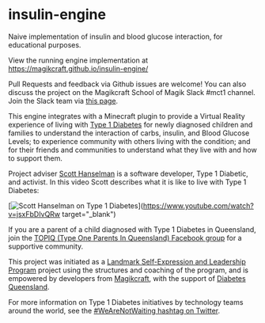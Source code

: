 # insulin-engine
Naive implementation of insulin and blood glucose interaction, for educational purposes.

View the running engine implementation at https://magikcraft.github.io/insulin-engine/

Pull Requests and feedback via Github issues are welcome! You can also discuss the project on the Magikcraft School of Magik Slack #mct1 channel. Join the Slack team via [this page](http://slack.magikcraft.io).

This engine integrates with a Minecraft plugin to provide a Virtual Reality experience of living with [Type 1 Diabetes](https://www.diabetesaustralia.com.au/type-1-diabetes) for newly diagnosed children and families to understand the interaction of carbs, insulin, and Blood Glucose Levels; to experience community with others living with the condition; and for their friends and communities to understand what they live with and how to support them.

Project adviser [Scott Hanselman](http://www.hanselman.com/) is a software developer, Type 1 Diabetic, and activist. In this video Scott describes what it is like to live with Type 1 Diabetes:

[![Scott Hanselman on Type 1 Diabetes](https://img.youtube.com/vi/jsxFbDIvQRw/0.jpg)](https://www.youtube.com/watch?v=jsxFbDIvQRw target="_blank")

If you are a parent of a child diagnosed with Type 1 Diabetes in Queensland, join the [TOPIQ (Type One Parents In Queensland) Facebook group](https://www.facebook.com/groups/TOPIQ/) for a supportive community.

This project was initiated as a [Landmark Self-Expression and Leadership Program](http://www.landmarkworldwide.com/advanced-programs/self-expression-and-leadership-program) project using the structures and coaching of the program, and is empowered by developers from [Magikcraft](http://www.magikcraft.io), with the support of [Diabetes Queensland](http://www.diabetesqld.org.au/).

For more information on Type 1 Diabetes initiatives by technology teams around the world, see the [#WeAreNotWaiting hashtag on Twitter](https://twitter.com/search?q=%23WeAreNotWaiting&src=typd).
